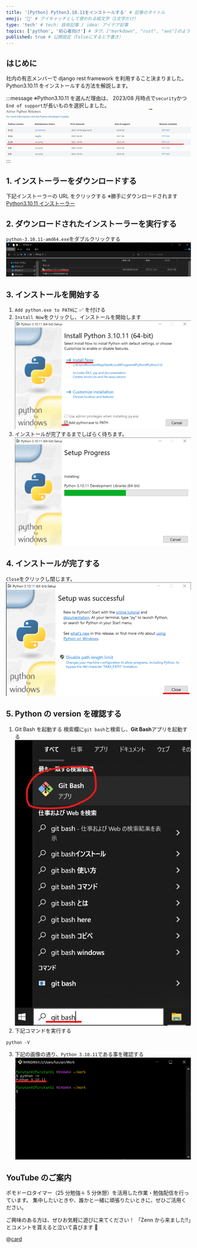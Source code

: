 ```yaml
---
title: '[Python] Python3.10.11をインストールする' # 記事のタイトル
emoji: '🐍' # アイキャッチとして使われる絵文字（1文字だけ）
type: 'tech' # tech: 技術記事 / idea: アイデア記事
topics: ['python', '初心者向け'] # タグ。["markdown", "rust", "aws"]のように指定する
published: true # 公開設定（falseにすると下書き）
---
```


## はじめに

社内の有志メンバーで django rest framework を利用すること決まりました。
Python3.10.11 をインストールする方法を解説します。

:::message
※Python3.10.11 を選んだ理由は、
2023/08 月時点で`security`かつ`End of support`が長いものを選択しました。
![python-install-step01](/images/python-install-step01.png)
:::

## 1. インストーラーをダウンロードする

下記インストーラーの URL をクリックする
※勝手にダウンロードされます
[Python3.10.11 インストーラー](https://www.python.org/ftp/python/3.10.11/python-3.10.11-amd64.exe)

## 2. ダウンロードされたインストーラーを実行する

`python-3.10.11-amd64.exe`をダブルクリックする
![python-install-step02](/images/python-install-step02.png)

## 3. インストールを開始する

1. `Add python.exe to PATH`に ✅ を付ける
2. `Install Now`をクリックし、インストールを開始します
   ![python-install-step03](/images/python-install-step03.png)
3. インストールが完了するまでしばらく待ちます。
   ![python-install-step04](/images/python-install-step04.png)

## 4. インストールが完了する

`Close`をクリックし閉じます。
![python-install-step05](/images/python-install-step05.png)

## 5. Python の version を確認する

1. Git Bash を起動する
   検索欄に`git bash`と検索し、**Git Bash**アプリを起動する
   ![sandbooks-git-step01](/images/sandbooks-git-step01.png)
2. 下記コマンドを実行する

```git bash
python -V
```

3. 下記の画像の通り、`Python 3.10.11`である事を確認する
   ![python-install-step06](/images/python-install-step06.png)

## YouTube のご案内

ポモドーロタイマー（25 分勉強＋ 5 分休憩）を活用した作業・勉強配信を行っています。
集中したいときや、誰かと一緒に頑張りたいときに、ぜひご活用ください。

ご興味のある方は、ぜひお気軽に遊びに来てください！
「Zenn から来ました!!」とコメントを貰えると泣いて喜びます 🤣

@[card](https://www.youtube.com/@aew2sbee)
